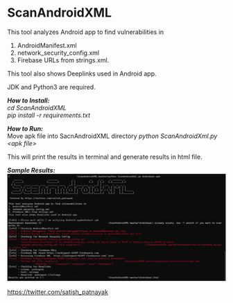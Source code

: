 # ScanAndroidXML
This tool analyzes Android app to find vulnerabilities in
1. AndroidManifest.xml
2. network_security_config.xml
3. Firebase URLs from strings.xml.

This tool also shows Deeplinks used in Android app.

JDK and Python3 are required.

<b>*How to Install:* </b></br>
<i>cd ScanAndroidXML </br>
pip install -r requirements.txt </i>

<b>*How to Run:*</b></br>
Move apk file into SacnAndroidXML directory 
<i>python ScanAndroidXml.py &lt;apk file&gt;</i></br>

This will print the results in terminal and generate results in html file. 


<b>*Sample Results:*</b></br>
![Results](info.jpg)


https://twitter.com/satish_patnayak

